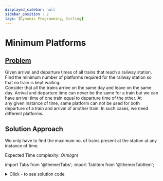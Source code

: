 ```yaml
---
displayed_sidebar: null
sidebar_position : 2
tags: [Dynamic Programming, Sorting]
---
```


# Minimum Platforms

## [Problem](https://practice.geeksforgeeks.org/problems/minimum-platforms-1587115620/1#)

<span>Given arrival and departure times of all trains that reach a railway station. Find the minimum number of platforms required for the railway station so that no train is kept waiting.<br/>
Consider that all the trains arrive on the same day and leave on the same day. Arrival and departure time can never&nbsp;be the same for a train&nbsp;but we can have arrival time of one train equal to departure time of the other.&nbsp;At any&nbsp;given instance of time, same platform can not be used for both departure of a train and arrival of another train.&nbsp;In such cases,&nbsp;we need different platforms<strong>.</strong></span>

## Solution Approach
We only have to find the maximum no. of trains present at the station at any instance of time.

Expected Time complexity: $O(nlogn)$

import Tabs from '@theme/Tabs';
import TabItem from '@theme/TabItem';

<details><summary>Click - to see solution code</summary>

<Tabs>
<TabItem value="cpp" label="C++">

```cpp
class Solution {
   public:
    int findPlatform(int arr[], int dep[], int n) {
        int ans = 0;
        map<int, pair<int, int>> mp;
        for (int i = 0; i < n; i++) {
            mp[arr[i]].first++;
            mp[dep[i]].second++;
        }
        int cnt = 0;
        for (auto i : mp) {
            cnt += i.second.first;
            ans = max(ans, cnt);
            cnt -= i.second.second;
        }
        return ans;
    }
};
```
</TabItem>
</Tabs>

</details>
